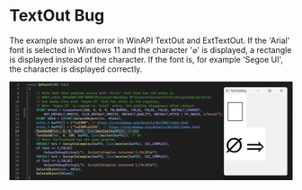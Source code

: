 ﻿# TextOut Bug

The example shows an error in WinAPI TextOut and ExtTextOut. If the 'Arial' font is selected in Windows 11
and the character '⌀' is displayed, a rectangle is displayed instead of the character. If the font is, for
example 'Segoe UI', the character is displayed correctly.

![TextOut Bug](img/bug.png "TextOut Bug")
